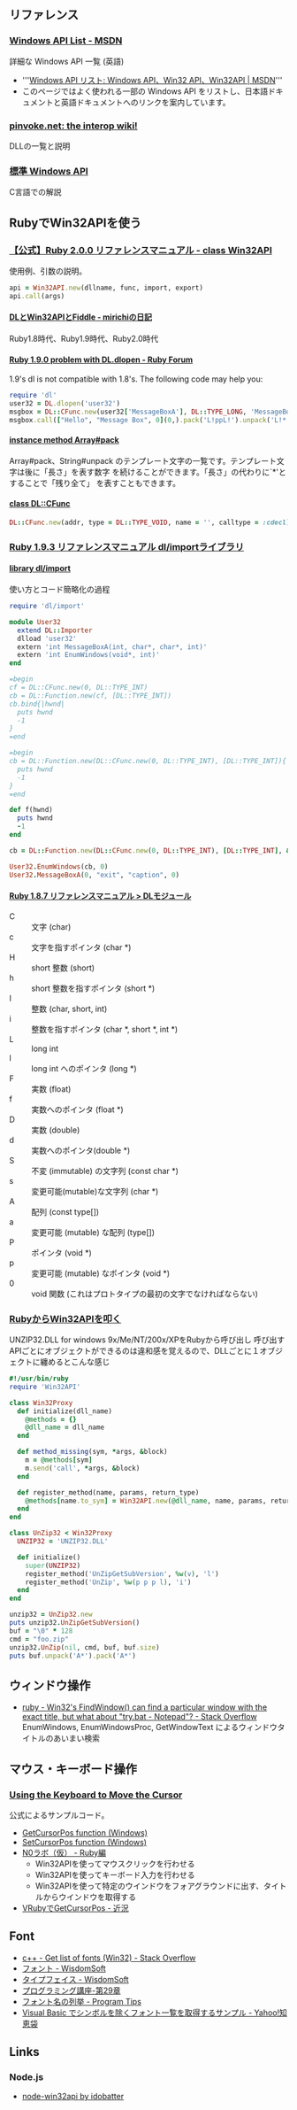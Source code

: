 ## リファレンス

### [Windows API List - MSDN](http://msdn.microsoft.com/en-us/library/ff818516(v=vs.85).aspx)

詳細な Windows API 一覧 (英語)
- '''[Windows API リスト: Windows API、Win32 API、Win32API | MSDN](http://msdn.microsoft.com/ja-jp/windows/hh240557)'''
- このページではよく使われる一部の Windows API をリストし、日本語ドキュメントと英語ドキュメントへのリンクを案内しています。

### [pinvoke.net: the interop wiki!](http://www.pinvoke.net/index.aspx)

DLLの一覧と説明

### [標準 Windows API](http://wisdom.sakura.ne.jp/system/winapi/win32/index.html)

C言語での解説

## RubyでWin32APIを使う

### [【公式】Ruby 2.0.0 リファレンスマニュアル - class Win32API](http://docs.ruby-lang.org/ja/2.0.0/class/Win32API.html)

使用例、引数の説明。

```ruby
api = Win32API.new(dllname, func, import, export)
api.call(args)
```

#### [DLとWin32APIとFiddle - mirichiの日記](http://d.hatena.ne.jp/mirichi/20130629/p1)

Ruby1.8時代、Ruby1.9時代、Ruby2.0時代

#### [Ruby 1.9.0 problem with DL.dlopen - Ruby Forum](https://www.ruby-forum.com/topic/138277)

1.9's dl is not compatible with 1.8's. The following code may help you:

```ruby
require 'dl'
user32 = DL.dlopen('user32')
msgbox = DL::CFunc.new(user32['MessageBoxA'], DL::TYPE_LONG, 'MessageBox')
msgbox.call(["Hello", "Message Box", 0](0,).pack('L!ppL!').unpack('L!*'))
```

#### [instance method Array#pack](http://docs.ruby-lang.org/ja/2.1.0/method/Array/i/pack.html)

Array#pack、String#unpack のテンプレート文字の一覧です。テンプレート文字は後に「長さ」を表す数字 を続けることができます。「長さ」の代わりに`*'とすることで「残り全て」 を表すこともできます。

#### [class DL::CFunc](http://docs.ruby-lang.org/ja/1.9.3/class/DL=3a=3aCFunc.html)

```ruby
DL::CFunc.new(addr, type = DL::TYPE_VOID, name = '', calltype = :cdecl)
```

### [Ruby 1.9.3 リファレンスマニュアル dl/importライブラリ](http://docs.ruby-lang.org/ja/1.9.3/library/dl=2fimport.html)

#### [library dl/import](http://docs.ruby-lang.org/ja/1.9.3/library/dl=2fimport.html)

使い方とコード簡略化の過程

```ruby
require 'dl/import'

module User32
  extend DL::Importer
  dlload 'user32'
  extern 'int MessageBoxA(int, char*, char*, int)'
  extern 'int EnumWindows(void*, int)'
end

=begin
cf = DL::CFunc.new(0, DL::TYPE_INT)
cb = DL::Function.new(cf, [DL::TYPE_INT])
cb.bind{|hwnd|
  puts hwnd
  -1
}
=end

=begin
cb = DL::Function.new(DL::CFunc.new(0, DL::TYPE_INT), [DL::TYPE_INT]){|hwnd|
  puts hwnd
  -1
}
=end

def f(hwnd)
  puts hwnd
  -1
end

cb = DL::Function.new(DL::CFunc.new(0, DL::TYPE_INT), [DL::TYPE_INT], &method(:f))

User32.EnumWindows(cb, 0)
User32.MessageBoxA(0, "exit", "caption", 0)
```

#### [Ruby 1.8.7 リファレンスマニュアル > DLモジュール](http://docs.ruby-lang.org/ja/1.8.7/class/DL.html)

<dl>
  <dt>C</dt><dd>文字 (char)</dd>
  <dt>c</dt><dd>文字を指すポインタ (char *)</dd>
  <dt>H</dt><dd>short 整数 (short)</dd>
  <dt>h</dt><dd>short 整数を指すポインタ (short *)</dd>
  <dt>I</dt><dd>整数 (char, short, int)</dd>
  <dt>i</dt><dd>整数を指すポインタ (char *, short *, int *)</dd>
  <dt>L</dt><dd>long int</dd>
  <dt>l</dt><dd>long int へのポインタ (long *)</dd>
  <dt>F</dt><dd>実数 (float)</dd>
  <dt>f</dt><dd>実数へのポインタ (float *)</dd>
  <dt>D</dt><dd>実数 (double)</dd>
  <dt>d</dt><dd>実数へのポインタ(double *)</dd>
  <dt>S</dt><dd>不変 (immutable) の文字列 (const char *)</dd>
  <dt>s</dt><dd>変更可能(mutable)な文字列 (char *)</dd>
  <dt>A</dt><dd>配列 (const type[])</dd>
  <dt>a</dt><dd>変更可能 (mutable) な配列 (type[])</dd>
  <dt>P</dt><dd>ポインタ (void *)</dd>
  <dt>p</dt><dd>変更可能 (mutable) なポインタ (void *)</dd>
  <dt>0</dt><dd>void 関数 (これはプロトタイプの最初の文字でなければならない)</dd>
</dl>

### [RubyからWin32APIを叩く](http://blog.cles.jp/item/3310)

UNZIP32.DLL for windows 9x/Me/NT/200x/XPをRubyから呼び出し
呼び出すAPIごとにオブジェクトができるのは違和感を覚えるので、DLLごとに１オブジェクトに纏めるとこんな感じ

```ruby
#!/usr/bin/ruby
require 'Win32API'

class Win32Proxy
  def initialize(dll_name)
    @methods = {}
    @dll_name = dll_name
  end

  def method_missing(sym, *args, &block)
    m = @methods[sym]
    m.send('call', *args, &block)
  end

  def register_method(name, params, return_type)
    @methods[name.to_sym] = Win32API.new(@dll_name, name, params, return_type)
  end
end

class UnZip32 < Win32Proxy
  UNZIP32 = 'UNZIP32.DLL'

  def initialize()
    super(UNZIP32)
    register_method('UnZipGetSubVersion', %w(v), 'l')
    register_method('UnZip', %w(p p p l), 'i')
  end
end

unzip32 = UnZip32.new
puts unzip32.UnZipGetSubVersion()
buf = "\0" * 128
cmd = "foo.zip"
unzip32.UnZip(nil, cmd, buf, buf.size)
puts buf.unpack('A*').pack('A*')
```

## ウィンドウ操作

- [ruby - Win32's FindWindow() can find a particular window with the exact title, but what about "try.bat - Notepad"? - Stack Overflow](http://stackoverflow.com/questions/3327666/win32s-findwindow-can-find-a-particular-window-with-the-exact-title-but-what)  
  EnumWindows, EnumWindowsProc, GetWindowText によるウィンドウタイトルのあいまい検索


## マウス・キーボード操作

### [Using the Keyboard to Move the Cursor](http://msdn.microsoft.com/en-us/library/ms648380(v=vs.85).aspx#_win32_Using_the_Keyboard_to_Move_the_Cursor)

公式によるサンプルコード。
- [GetCursorPos function (Windows)](http://msdn.microsoft.com/en-us/library/ms648390(v=vs.85).aspx)
- [SetCursorPos function (Windows)](http://msdn.microsoft.com/en-us/library/ms648394(v=vs.85).aspx)
- [N0ラボ（仮） - Ruby編](http://nijzero.dw.land.to/document/labo/ruby.html)
    - Win32APIを使ってマウスクリックを行わせる
    - Win32APIを使ってキーボード入力を行わせる
    - Win32APIを使って特定のウインドウをフォアグラウンドに出す、タイトルからウインドウを取得する
- [VRubyでGetCursorPos - 近況](http://d.hatena.ne.jp/pekeq/20070420/p1)


## Font
- [c++ - Get list of fonts (Win32) - Stack Overflow](http://stackoverflow.com/questions/2702157/get-list-of-fonts-win32)
- [フォント - WisdomSoft](http://wisdom.sakura.ne.jp/system/winapi/win32/win131.html)
- [タイプフェイス - WisdomSoft](http://wisdom.sakura.ne.jp/system/winapi/win32/win132.html)
- [プログラミング講座-第29章](http://www.geocities.jp/midorinopage/Beginner/beginner29.html)
- [フォント名の列挙 - Program Tips](http://www.crimson-systems.com/tips/t049a.htm)
- [Visual Basic でシンボルを除くフォント一覧を取得するサンプル - Yahoo!知恵袋](http://note.chiebukuro.yahoo.co.jp/detail/n202474)


## Links

### Node.js
- [node-win32api by idobatter](http://idobatter.github.io/node-win32api/)
